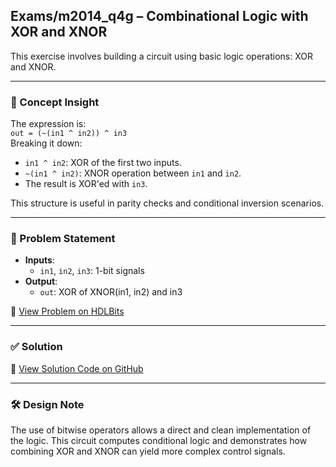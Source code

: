 ## Exams/m2014_q4g – Combinational Logic with XOR and XNOR

This exercise involves building a circuit using basic logic operations: XOR and XNOR.

---

### 🧠 Concept Insight  
The expression is:  
`out = (~(in1 ^ in2)) ^ in3`  
Breaking it down:
- `in1 ^ in2`: XOR of the first two inputs.
- `~(in1 ^ in2)`: XNOR operation between `in1` and `in2`.
- The result is XOR'ed with `in3`.

This structure is useful in parity checks and conditional inversion scenarios.

---

### 📘 Problem Statement  
- **Inputs**:  
  - `in1`, `in2`, `in3`: 1-bit signals  
- **Output**:  
  - `out`: XOR of XNOR(in1, in2) and in3

🔗 [View Problem on HDLBits](https://hdlbits.01xz.net/wiki/Exams/m2014_q4g)

---

### ✅ Solution  
📄 [View Solution Code on GitHub](https://github.com/EswarAdithya011/HDLBits/blob/main/Problem%20Sets/3.%20Circuits/3.4%20Exams/m2014_q4g.v)

---

### 🛠 Design Note  
The use of bitwise operators allows a direct and clean implementation of the logic. This circuit computes conditional logic and demonstrates how combining XOR and XNOR can yield more complex control signals.
